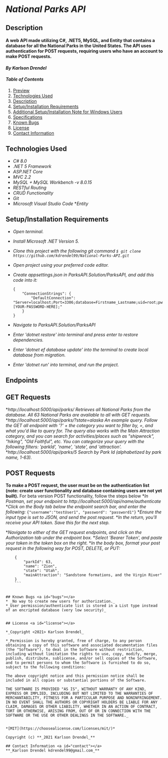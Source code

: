 # _National Parks API_

## Description <a id="description"></a>

#### A web API made utilizing  C#, .NET5, MySQL, and Entity that contains a database for all the National Parks in the United States. The API uses authentication for POST requests, requiring users who have an account to make POST requests.

#### _By **Karlson Drendel**_

#### _Table of Contents_

1. [Preview](#preview)
2. [Technologies Used](#technologies)
3. [Description](#description)
4. [Setup/Installation Requirements](#setup)
5. [Additional Setup/Installation Note for Windows Users](#windows)
6. [Specifications](#specs)
7. [Known Bugs](#bugs)
8. [License](#license)
9. [Contact Information](#contact)


## Technologies Used <a id="technologies"></a>

* _C# 8.0_
* _.NET 5 Framework_
* _ASP.NET Core_
* _MVC 2.2_
* _MySQL + MySQL Workbench -v 8.0.15_
* _RESTful Routing_
* _CRUD Functionality_
* _Git_
* _Microsoft Visual Studio Code_
*_Entity_

## Setup/Installation Requirements <a id="setup"></a>

* _Open terminal._

* _Install Microsoft .NET Version 5._

* _Clone this project with the following git command `$ git clone https://github.com/kdrendel99/National-Parks-API.git`_

* _Open project using your preferred code editor._

* _Create appsettings.json in ParksAPI.Solution/ParksAPI, and add this code into it:_

    ```
    {
        "ConnectionStrings": {
            "DefaultConnection": "Server=localhost;Port=3306;database=Firstname_Lastname;uid=root;pwd=[YOUR-PASSWORD-HERE];"
        }
    }
    ```

* _Navigate to ParksAPI.Solution/ParksAPI_

* _Enter 'dotnet restore' into terminal and press enter to restore dependencies._

* _Enter 'dotnet ef database update' into the terminal to create local database from migration._

* _Enter 'dotnet run' into terminal, and run the project._

## Endpoints <a id="endpoints"></a>

## GET Requests 
*_http://localhost:5000/api/parks/_
  *Retrieves all National Parks from the database. All 63 National Parks are available to all with GET requests.*
*_http://localhost:5000/api/parks/?state=alaska_
  *An example query. Follow the GET all endpoint with '?' + the category you want to filter by, =, and what you'd like to query for. The query also works with the Main Attraction category, and you can search for activities/places such as "shipwreck", "hiking", "Old Faithful", etc. You can categorize your query with the following filters: 'parkId', 'name', 'state', and 'attraction'.*
*_http://localhost:5000/api/parks/5_
  *Search by Park Id (alphabetized by park name, 1-63).*

## POST Requests 
**To make a POST request, the user must be on the authentication list (note: create user functionality and database containing users are not yet built).**
For beta version POST functionality, follow the steps below
*_In Postman, set your endpoint to http://localhost:5000/api/name/authenticate_
*_Click on the Body tab below the endpoint search bar, and enter the following:_
```{"username":"testUser1", "password": "password1"}```
*_Ensure the input type is set to JSON, and send the post request._
*_In the return, you'll receive your API token. Save this for the next step._


*_Navigate to either of the GET request endpoints, and click on the Authorization tab under the endpoint box._
*_Select 'Bearer Token', and paste your token in the token box on the right._
*_In the body box, format your post request in the following way for POST, DELETE, or PUT:_
```
    {
        "parkId": 63,
        "name": "Zion",
        "state": "Utah",
        "mainAttraction": "Sandstone formations, and the Virgin River"
    }
    ```


## Known Bugs <a id="bugs"></a>
* _No way to create new users for authorization._
*_User permission/authenticate list is stored in a List type instead of an encripted database (very low security)_


## License <a id="license"></a>

*_Copyright <2021> Karlson Drendel_

*_Permission is hereby granted, free of charge, to any person obtaining a copy of this software and associated documentation files (the "Software"), to deal in the Software without restriction, including without limitation the rights to use, copy, modify, merge, publish, distribute, sublicense, and/or sell copies of the Software, and to permit persons to whom the Software is furnished to do so, subject to the following conditions:

The above copyright notice and this permission notice shall be included in all copies or substantial portions of the Software.

THE SOFTWARE IS PROVIDED "AS IS", WITHOUT WARRANTY OF ANY KIND, EXPRESS OR IMPLIED, INCLUDING BUT NOT LIMITED TO THE WARRANTIES OF MERCHANTABILITY, FITNESS FOR A PARTICULAR PURPOSE AND NONINFRINGEMENT. IN NO EVENT SHALL THE AUTHORS OR COPYRIGHT HOLDERS BE LIABLE FOR ANY CLAIM, DAMAGES OR OTHER LIABILITY, WHETHER IN AN ACTION OF CONTRACT, TORT OR OTHERWISE, ARISING FROM, OUT OF OR IN CONNECTION WITH THE SOFTWARE OR THE USE OR OTHER DEALINGS IN THE SOFTWARE._


*[MIT](https://choosealicense.com/licenses/mit/)*

Copyright (c) **_2021 Karlson Drendel_**

## Contact Information <a id="contact"></a>
**_Karlson Drendel kdrendel99@gmail.com_**
